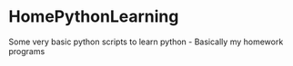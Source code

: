 # HomePythonLearning
Some very basic python scripts to learn python - Basically my homework programs
